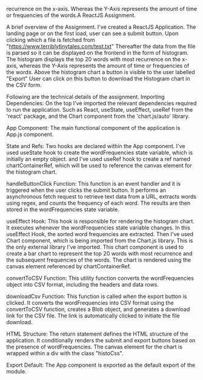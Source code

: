 recurrence on the x-axis. 
Whereas the Y-Axis represents the amount of time or frequencies of the words.A ReactJS Assignment.

A brief overview of the Assignment.
I've created a ReactJS Application. The landing page or on the first load, user can see a submit button.
Upon clicking which a file is fetched from "https://www.terriblytinytales.com/test.txt"
Thereafter the data from the file is parsed so it can be displayed on the frontend in the form of histogram.
The histogram displays the top 20 words with most recurrence on the x-axis, whereas the Y-Axis represents the amount of time or frequencies of the words.
Above the histogram chart a button is visible to the user labelled "Export" 
User can click on this button to download the Histogram chart in the CSV form.


Following are the technical details of the assignment.
Importing Dependencies: On the top I've imported the relevant dependencies required to run the application. 
Such as React, useState, useEffect, useRef from the 'react' package, and the Chart component from the 'chart.js/auto' library.

App Component: The main functional component of the application is App.js component.

State and Refs: Two hooks are declared within the App component. 
I've used useState hook to create the wordFrequencies state variable, which is initially an empty object. 
and I've used useRef hook to create a ref named chartContainerRef, which will be used to reference the canvas element for the histogram chart.

handleButtonClick Function: This function is an event handler and it is triggered when the user clicks the submit button.
It performs an asynchronous fetch request to retrieve text data from a URL, extracts words using regex, and counts the frequency of each word. 
The results are then stored in the wordFrequencies state variable.

useEffect Hook: This hook is responsible for rendering the histogram chart. 
It executes whenever the wordFrequencies state variable changes.
In this useEffect Hook, the sorted word frequencies are extracted.
Then I've used Chart component, which is being imported from the Chart.js library. This is the only external library I've imported.
This chart component is used to create a bar chart to represent the top 20 words with most recurrence and the subsequent frequencies of the words.
The chart is rendered using the canvas element referenced by chartContainerRef.

convertToCSV Function: This utility function converts the wordFrequencies object into CSV format, including the headers and data rows.

downloadCsv Function: This function is called when the export button is clicked. 
It converts the wordFrequencies into CSV format using the convertToCSV function, creates a Blob object, and generates a download link for the CSV file. 
The link is automatically clicked to initiate the file download.

HTML Structure: The return statement defines the HTML structure of the application. 
It conditionally renders the submit and export buttons based on the presence of wordFrequencies. 
The canvas element for the chart is wrapped within a div with the class "histoCss".

Export Default: The App component is exported as the default export of the module.
